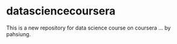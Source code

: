 # datasciencecoursera
This is a new repository for data science course on coursera ... by pahsiung.
